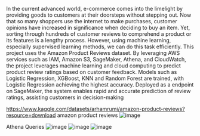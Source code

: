 
In the current advanced world, e-commerce comes into the limelight by providing goods to customers at their doorsteps without stepping out. Now that so many shoppers use the internet to make purchases, customer opinions have increased in significance when deciding to buy an item. Yet, sorting through hundreds of customer reviews to comprehend a product or its features is a lengthy process. However, using machine learning, especially supervised learning methods, we can do this task efficiently. This project uses the Amazon Product Reviews dataset. By leveraging AWS services such as IAM, Amazon S3, SageMaker, Athena, and CloudWatch, the project leverages machine learning and cloud computing to predict product review ratings based on customer feedback. Models such as Logistic Regression, XGBoost, KNN and Random Forest are trained, with Logistic Regression achieving the highest accuracy. Deployed as a endpoint on SageMaker, the system enables rapid and accurate prediction of review ratings, assisting customers in decision-making

https://www.kaggle.com/datasets/arhamrumi/amazon-product-reviews?resource=download
amazon product reviews
![image](https://github.com/user-attachments/assets/b51156b8-1339-4d0d-907d-aa1e2a6c7910)

Athena Queries
![image](https://github.com/user-attachments/assets/3aeeb5ab-a9cd-4483-ac9f-753b57d460f6)
![image](https://github.com/user-attachments/assets/554fc997-0155-43bc-b34d-b554d05e0d89)
![image](https://github.com/user-attachments/assets/3ad57aa6-67a7-40ad-9790-c544c2b41c6b)



